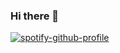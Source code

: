 ### Hi there 👋

[![spotify-github-profile](https://spotify-github-profile.vercel.app/api/view?uid=4lk7r9kx7z23339wyehcuxz7m&cover_image=true&theme=default&show_offline=false&background_color=121212&interchange=false)](https://github.com/kittinan/spotify-github-profile)

<!--
**Enrique53xD/Enrique53xD** is a ✨ _special_ ✨ repository because its `README.md` (this file) appears on your GitHub profile.

Here are some ideas to get you started:

- 🔭 I’m currently working on ...
- 🌱 I’m currently learning ...
- 👯 I’m looking to collaborate on ...
- 🤔 I’m looking for help with ...
- 💬 Ask me about ...
- 📫 How to reach me: ...
- 😄 Pronouns: ...
- ⚡ Fun fact: ...
-->
